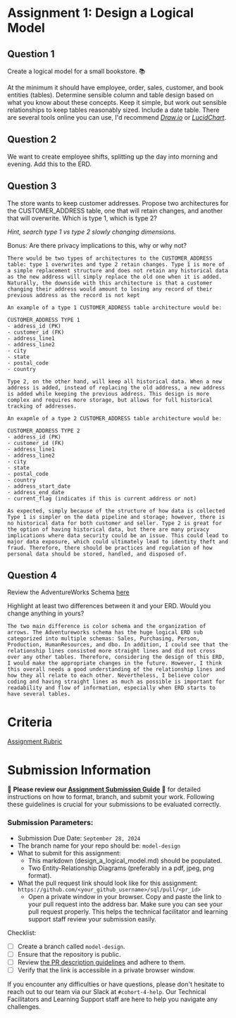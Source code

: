 # Assignment 1: Design a Logical Model

## Question 1
Create a logical model for a small bookstore. 📚

At the minimum it should have employee, order, sales, customer, and book entities (tables). Determine sensible column and table design based on what you know about these concepts. Keep it simple, but work out sensible relationships to keep tables reasonably sized. Include a date table. There are several tools online you can use, I'd recommend [_Draw.io_](https://www.drawio.com/) or [_LucidChart_](https://www.lucidchart.com/pages/).

## Question 2
We want to create employee shifts, splitting up the day into morning and evening. Add this to the ERD.

## Question 3
The store wants to keep customer addresses. Propose two architectures for the CUSTOMER_ADDRESS table, one that will retain changes, and another that will overwrite. Which is type 1, which is type 2?

_Hint, search type 1 vs type 2 slowly changing dimensions._

Bonus: Are there privacy implications to this, why or why not?
```
There would be two types of architectures to the CUSTOMER_ADDRESS table: type 1 overwrites and type 2 retain changes. Type 1 is more of a simple replacement structure and does not retain any historical data as the new address will simply replace the old one when it is added. Naturally, the downside with this architecture is that a customer changing their address would amount to losing any record of their previous address as the record is not kept

An example of a type 1 CUSTOMER_ADDRESS table architecture would be:

CUSTOMER_ADDRESS TYPE 1
- address_id (PK)
- customer_id (FK)
- address_line1
- address_line2
- city
- state
- postal_code
- country

Type 2, on the other hand, will keep all historical data. When a new address is added, instead of replacing the old address, a new address is added while keeping the previous address. This design is more complex and requires more storage, but allows for full historical tracking of addresses.

An exapmle of a type 2 CUSTOMER_ADDRESS table architecture would be:

CUSTOMER_ADDRESS TYPE 2
- address_id (PK)
- customer_id (FK)
- address_line1
- address_line2
- city
- state
- postal_code
- country
- address_start_date
- address_end_date
- current_flag (indicates if this is current address or not)

As expected, simply because of the structure of how data is collected Type 1 is simpler on the data pipeline and storage; however, there is no historical data for both customer and seller. Type 2 is great for the option of having historical data, but there are many privacy implications where data security could be an issue. This could lead to major data exposure, which could ultimately lead to identity theft and fraud. Therefore, there should be practices and regulation of how personal data should be stored, handled, and disposed of.
```

## Question 4
Review the AdventureWorks Schema [here](https://i.stack.imgur.com/LMu4W.gif)

Highlight at least two differences between it and your ERD. Would you change anything in yours?
```
The two main difference is color schema and the organization of arrows. The Adventureworks schema has the huge logical ERD sub categorized into multiple schemas: Sales, Purchasing, Person, Production, HumanResources, and dbo. In addition, I could see that the relationship lines consisted more straight lines and did not cross over any other tables. Therefore, considering the design of this ERD, I would make the appropriate changes in the future. However, I think this overall needs a good understanding of the relationship lines and how they all relate to each other. Nevertheless, I believe color coding and having straight lines as much as possible is important for readability and flow of information, especially when ERD starts to have several tables. 
```

# Criteria

[Assignment Rubric](./assignment_rubric.md)

# Submission Information

🚨 **Please review our [Assignment Submission Guide](https://github.com/UofT-DSI/onboarding/blob/main/onboarding_documents/submissions.md)** 🚨 for detailed instructions on how to format, branch, and submit your work. Following these guidelines is crucial for your submissions to be evaluated correctly.

### Submission Parameters:
* Submission Due Date: `September 28, 2024`
* The branch name for your repo should be: `model-design`
* What to submit for this assignment:
    * This markdown (design_a_logical_model.md) should be populated.
    * Two Entity-Relationship Diagrams (preferably in a pdf, jpeg, png format).
* What the pull request link should look like for this assignment: `https://github.com/<your_github_username>/sql/pull/<pr_id>`
    * Open a private window in your browser. Copy and paste the link to your pull request into the address bar. Make sure you can see your pull request properly. This helps the technical facilitator and learning support staff review your submission easily.

Checklist:
- [ ] Create a branch called `model-design`.
- [ ] Ensure that the repository is public.
- [ ] Review [the PR description guidelines](https://github.com/UofT-DSI/onboarding/blob/main/onboarding_documents/submissions.md#guidelines-for-pull-request-descriptions) and adhere to them.
- [ ] Verify that the link is accessible in a private browser window.

If you encounter any difficulties or have questions, please don't hesitate to reach out to our team via our Slack at `#cohort-4-help`. Our Technical Facilitators and Learning Support staff are here to help you navigate any challenges.
